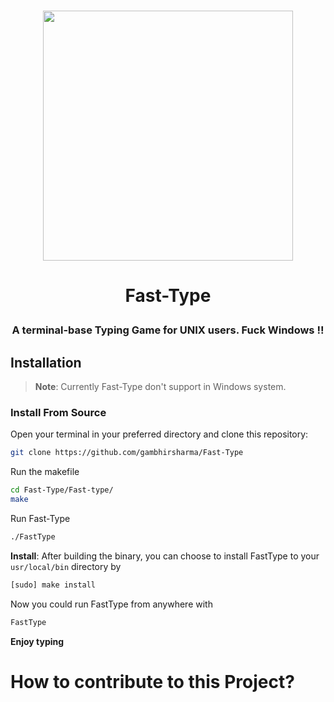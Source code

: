 # <p align="center">  <img src="https://user-images.githubusercontent.com/69895353/200110538-20d11e39-dcb7-42c2-89f1-5a79188125ad.png" width="400px"/>  </p>

# <p align="center"> Fast-Type </p>
### <p align="center"> A terminal-base Typing Game for UNIX users. Fuck Windows !!</p>


## Installation
> **Note**: Currently Fast-Type don't support in Windows system.  

### Install From Source

Open your terminal in your preferred directory and clone this repository:
```sh
git clone https://github.com/gambhirsharma/Fast-Type
```
Run the makefile
```sh
cd Fast-Type/Fast-type/
make
```
Run Fast-Type 
```sh
./FastType
```
**Install**: After building the binary, you can choose to install FastType to your `usr/local/bin` directory by
```sh
[sudo] make install
```
Now you could run FastType from anywhere with
```sh
FastType
```  
  
**Enjoy typing**

# How to contribute to this Project?



